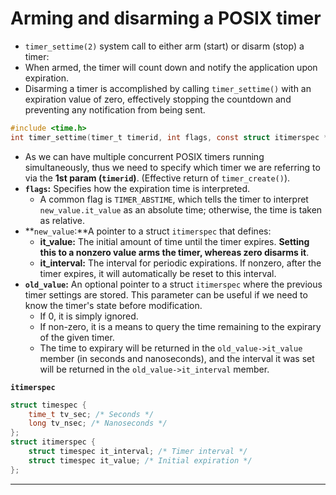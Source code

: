 # Arming and disarming a POSIX timer

- `timer_settime(2)` system call to either arm (start) or disarm (stop) a timer:
- When armed, the timer will count down and notify the application upon expiration. 
- Disarming a timer is accomplished by calling `timer_settime()` with an expiration value of zero, effectively stopping the countdown and preventing any notification from being sent.

```c
#include <time.h>
int timer_settime(timer_t timerid, int flags, const struct itimerspec *new_value, struct itimerspec *old_value);
```

- As we can have multiple concurrent POSIX timers running simultaneously, thus we need to specify which timer we are referring to via the **1st param (`timerid`)**. (Effective return of `timer_create()`).
- **`flags`:** Specifies how the expiration time is interpreted. 
  - A common flag is `TIMER_ABSTIME`, which tells the timer to interpret `new_value.it_value` as an absolute time; otherwise, the time is taken as relative.
- **`new_value`:**A pointer to a struct `itimerspec` that defines:
  - **it_value:** The initial amount of time until the timer expires. **Setting this to a nonzero value arms the timer, whereas zero disarms it**.
  - **it_interval:** The interval for periodic expirations. If nonzero, after the timer expires, it will automatically be reset to this interval.
- **`old_value`:** An optional pointer to a struct `itimerspec` where the previous timer settings are stored. This parameter can be useful if we need to know the timer's state before modification.
  - If 0, it is simply ignored.
  - If non-zero, it is a means to query the time remaining to the expirary of the given timer.
  - The time to expirary will be returned in the `old_value->it_value` member (in seconds and nanoseconds), and the interval it was set will be returned in the `old_value->it_interval` member.

**`itimerspec`**

```c
struct timespec {
	time_t tv_sec; /* Seconds */
	long tv_nsec; /* Nanoseconds */
};
struct itimerspec {
	struct timespec it_interval; /* Timer interval */
	struct timespec it_value; /* Initial expiration */
};
```

---

